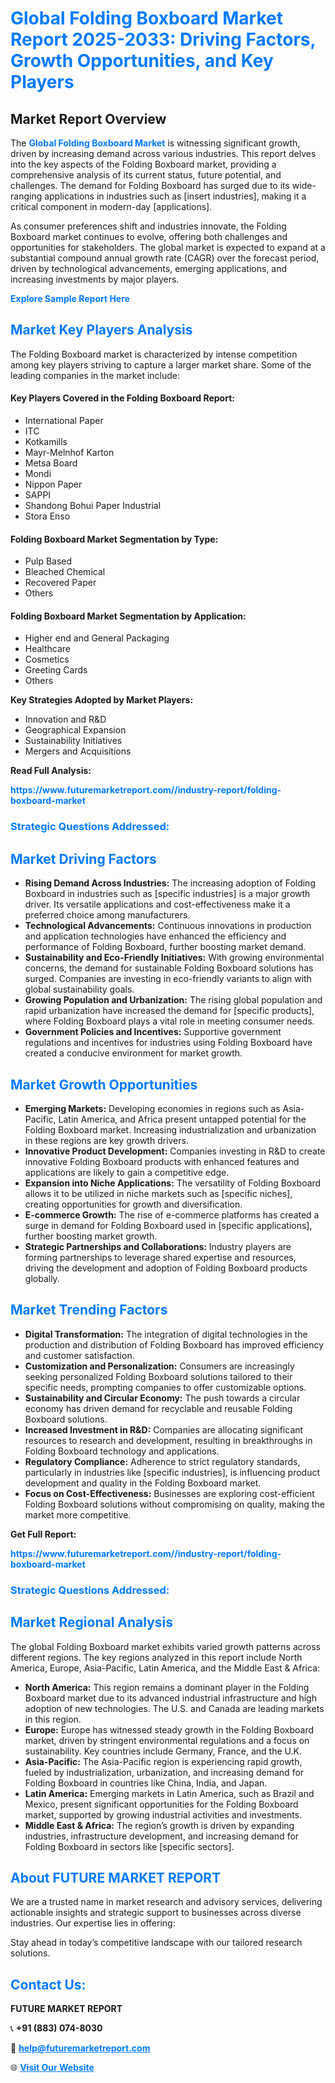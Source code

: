 <h1 style="color: #007BFF;">Global Folding Boxboard Market Report 2025-2033: Driving Factors, Growth Opportunities, and Key Players</h1>

<section id="overview">
<h2>Market Report Overview</h2>
<p>The <a href="https://www.futuremarketreport.com//industry-report/folding-boxboard-market" style="color: #007BFF; text-decoration: none;"><strong>Global Folding Boxboard Market</strong></a> is witnessing significant growth, driven by increasing demand across various industries. This report delves into the key aspects of the Folding Boxboard market, providing a comprehensive analysis of its current status, future potential, and challenges. The demand for Folding Boxboard has surged due to its wide-ranging applications in industries such as [insert industries], making it a critical component in modern-day [applications].</p>
<p>As consumer preferences shift and industries innovate, the Folding Boxboard market continues to evolve, offering both challenges and opportunities for stakeholders. The global market is expected to expand at a substantial compound annual growth rate (CAGR) over the forecast period, driven by technological advancements, emerging applications, and increasing investments by major players.</p>
</section>

<section id="overview">
<p><a href="https://www.futuremarketreport.com//request-sample/reportId=54330" style="color: #007BFF; text-decoration: none;"><strong>Explore Sample Report Here</strong></a></p>
</section>

<section id="key-players">
<h2 style="color: #007BFF;">Market Key Players Analysis</h2>
<p>The Folding Boxboard market is characterized by intense competition among key players striving to capture a larger market share. Some of the leading companies in the market include:</p>
<h4>Key Players Covered in the Folding Boxboard Report:</h4>
<ul><li>International Paper</li><li>ITC</li><li>Kotkamills</li><li>Mayr-Melnhof Karton</li><li>Metsa Board</li><li>Mondi</li><li>Nippon Paper</li><li>SAPPI</li><li>Shandong Bohui Paper Industrial</li><li>Stora Enso</li></ul>
<h4>Folding Boxboard Market Segmentation by Type:</h4>
<ul><li>Pulp Based</li><li>Bleached Chemical</li><li>Recovered Paper</li><li>Others</li></ul>

<h4>Folding Boxboard Market Segmentation by Application:</h4>
<ul><li>Higher end and General Packaging</li><li>Healthcare</li><li>Cosmetics</li><li>Greeting Cards</li><li>Others</li></ul>
<p><strong>Key Strategies Adopted by Market Players:</strong></p>
<ul>
<li>Innovation and R&D</li>
<li>Geographical Expansion</li>
<li>Sustainability Initiatives</li>
<li>Mergers and Acquisitions</li>
</ul>
</section>

<section>
<p><strong>Read Full Analysis: </strong></p><a href="https://www.futuremarketreport.com//industry-report/folding-boxboard-market" style="color: #007BFF; text-decoration: none;"><strong>https://www.futuremarketreport.com//industry-report/folding-boxboard-market</strong></a>
<h3 style="color: #007BFF;">Strategic Questions Addressed:</h3>
</section>

<section id="driving-factors">
<h2 style="color: #007BFF;">Market Driving Factors</h2>
<ul>
<li><strong>Rising Demand Across Industries:</strong> The increasing adoption of Folding Boxboard in industries such as [specific industries] is a major growth driver. Its versatile applications and cost-effectiveness make it a preferred choice among manufacturers.</li>
<li><strong>Technological Advancements:</strong> Continuous innovations in production and application technologies have enhanced the efficiency and performance of Folding Boxboard, further boosting market demand.</li>
<li><strong>Sustainability and Eco-Friendly Initiatives:</strong> With growing environmental concerns, the demand for sustainable Folding Boxboard solutions has surged. Companies are investing in eco-friendly variants to align with global sustainability goals.</li>
<li><strong>Growing Population and Urbanization:</strong> The rising global population and rapid urbanization have increased the demand for [specific products], where Folding Boxboard plays a vital role in meeting consumer needs.</li>
<li><strong>Government Policies and Incentives:</strong> Supportive government regulations and incentives for industries using Folding Boxboard have created a conducive environment for market growth.</li>
</ul>
</section>

<section id="growth-opportunities">
<h2 style="color: #007BFF;">Market Growth Opportunities</h2>
<ul>
<li><strong>Emerging Markets:</strong> Developing economies in regions such as Asia-Pacific, Latin America, and Africa present untapped potential for the Folding Boxboard market. Increasing industrialization and urbanization in these regions are key growth drivers.</li>
<li><strong>Innovative Product Development:</strong> Companies investing in R&D to create innovative Folding Boxboard products with enhanced features and applications are likely to gain a competitive edge.</li>
<li><strong>Expansion into Niche Applications:</strong> The versatility of Folding Boxboard allows it to be utilized in niche markets such as [specific niches], creating opportunities for growth and diversification.</li>
<li><strong>E-commerce Growth:</strong> The rise of e-commerce platforms has created a surge in demand for Folding Boxboard used in [specific applications], further boosting market growth.</li>
<li><strong>Strategic Partnerships and Collaborations:</strong> Industry players are forming partnerships to leverage shared expertise and resources, driving the development and adoption of Folding Boxboard products globally.</li>
</ul>
</section>

<section id="trending-factors">
<h2 style="color: #007BFF;">Market Trending Factors</h2>
<ul>
<li><strong>Digital Transformation:</strong> The integration of digital technologies in the production and distribution of Folding Boxboard has improved efficiency and customer satisfaction.</li>
<li><strong>Customization and Personalization:</strong> Consumers are increasingly seeking personalized Folding Boxboard solutions tailored to their specific needs, prompting companies to offer customizable options.</li>
<li><strong>Sustainability and Circular Economy:</strong> The push towards a circular economy has driven demand for recyclable and reusable Folding Boxboard solutions.</li>
<li><strong>Increased Investment in R&D:</strong> Companies are allocating significant resources to research and development, resulting in breakthroughs in Folding Boxboard technology and applications.</li>
<li><strong>Regulatory Compliance:</strong> Adherence to strict regulatory standards, particularly in industries like [specific industries], is influencing product development and quality in the Folding Boxboard market.</li>
<li><strong>Focus on Cost-Effectiveness:</strong> Businesses are exploring cost-efficient Folding Boxboard solutions without compromising on quality, making the market more competitive.</li>
</ul>
</section>

<section>
<p><strong>Get Full Report: </strong></p><a href="https://www.futuremarketreport.com//industry-report/folding-boxboard-market" style="color: #007BFF; text-decoration: none;"><strong>https://www.futuremarketreport.com//industry-report/folding-boxboard-market</strong></a>
<h3 style="color: #007BFF;">Strategic Questions Addressed:</h3>
</section>


<section id="regional-analysis">
<h2 style="color: #007BFF;">Market Regional Analysis</h2>
<p>The global Folding Boxboard market exhibits varied growth patterns across different regions. The key regions analyzed in this report include North America, Europe, Asia-Pacific, Latin America, and the Middle East & Africa:</p>
<ul>
<li><strong>North America:</strong> This region remains a dominant player in the Folding Boxboard market due to its advanced industrial infrastructure and high adoption of new technologies. The U.S. and Canada are leading markets in this region.</li>
<li><strong>Europe:</strong> Europe has witnessed steady growth in the Folding Boxboard market, driven by stringent environmental regulations and a focus on sustainability. Key countries include Germany, France, and the U.K.</li>
<li><strong>Asia-Pacific:</strong> The Asia-Pacific region is experiencing rapid growth, fueled by industrialization, urbanization, and increasing demand for Folding Boxboard in countries like China, India, and Japan.</li>
<li><strong>Latin America:</strong> Emerging markets in Latin America, such as Brazil and Mexico, present significant opportunities for the Folding Boxboard market, supported by growing industrial activities and investments.</li>
<li><strong>Middle East & Africa:</strong> The region’s growth is driven by expanding industries, infrastructure development, and increasing demand for Folding Boxboard in sectors like [specific sectors].</li>
</ul>
</section>

<footer>
<h2 style="color: #007BFF;">About FUTURE MARKET REPORT</h2>
<p>We are a trusted name in market research and advisory services, delivering actionable insights and strategic support to businesses across diverse industries. Our expertise lies in offering:</p>

<p>Stay ahead in today’s competitive landscape with our tailored research solutions.</p>

<h2 style="color: #007BFF;">Contact Us:</h2>
<p><strong>FUTURE MARKET REPORT</strong></p>
<p>📞 <strong>+91 (883) 074-8030</strong></p>
<p>📧 <strong><a href="mailto:help@futuremarketreport.com" style="color: #007BFF;">help@futuremarketreport.com</a></strong></p>
<p>🌐 <strong><a href="https://www.futuremarketreport.com/" style="color: #007BFF;">Visit Our Website</a></strong></p>
</footer>